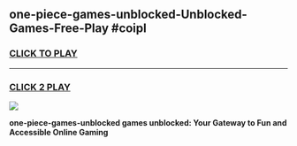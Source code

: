 
## one-piece-games-unblocked-Unblocked-Games-Free-Play #coipl
<h3>
<a href="https://us.freeplayer.one?title=one-piece-games-unblocked&ref=9M">CLICK TO PLAY</a></h3>
<hr>

<h3>
<a href="https://us.freeplayer.one?title=one-piece-games-unblocked&ref=9M">CLICK 2 PLAY</a>
  
</h3>

<a href="https://us.freeplayer.one?title=one-piece-games-unblocked&ref=9M"><img src="https://clearcache.store/games.png"></a>


**one-piece-games-unblocked games unblocked: Your Gateway to Fun and Accessible Online Gaming**
